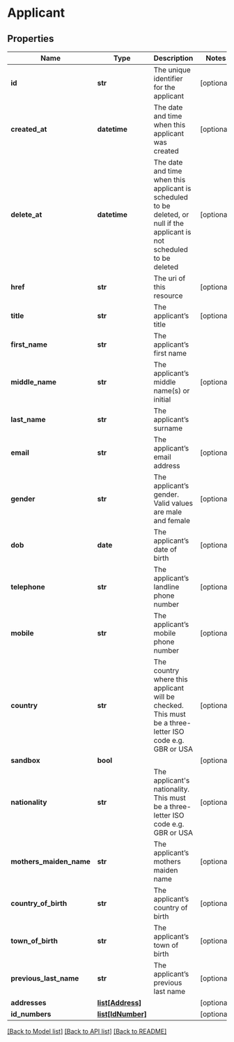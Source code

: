 # Applicant

## Properties
Name | Type | Description | Notes
------------ | ------------- | ------------- | -------------
**id** | **str** | The unique identifier for the applicant | [optional] 
**created_at** | **datetime** | The date and time when this applicant was created | [optional] 
**delete_at** | **datetime** | The date and time when this applicant is scheduled to be deleted, or null if the applicant is not scheduled to be deleted | [optional] 
**href** | **str** | The uri of this resource | [optional] 
**title** | **str** | The applicant’s title | [optional] 
**first_name** | **str** | The applicant’s first name | 
**middle_name** | **str** | The applicant’s middle name(s) or initial | [optional] 
**last_name** | **str** | The applicant’s surname | 
**email** | **str** | The applicant’s email address | [optional] 
**gender** | **str** | The applicant’s gender. Valid values are male and female | [optional] 
**dob** | **date** | The applicant’s date of birth | [optional] 
**telephone** | **str** | The applicant’s landline phone number | [optional] 
**mobile** | **str** | The applicant’s mobile phone number | [optional] 
**country** | **str** | The country where this applicant will be checked. This must be a three-letter ISO code e.g. GBR or USA | [optional] 
**sandbox** | **bool** |  | [optional] 
**nationality** | **str** | The applicant&#39;s nationality. This must be a three-letter ISO code e.g. GBR or USA | [optional] 
**mothers_maiden_name** | **str** | The applicant’s mothers maiden name | [optional] 
**country_of_birth** | **str** | The applicant’s country of birth | [optional] 
**town_of_birth** | **str** | The applicant’s town of birth | [optional] 
**previous_last_name** | **str** | The applicant’s previous last name | [optional] 
**addresses** | [**list[Address]**](Address.md) |  | [optional] 
**id_numbers** | [**list[IdNumber]**](IdNumber.md) |  | [optional] 

[[Back to Model list]](../README.md#documentation-for-models) [[Back to API list]](../README.md#documentation-for-api-endpoints) [[Back to README]](../README.md)


